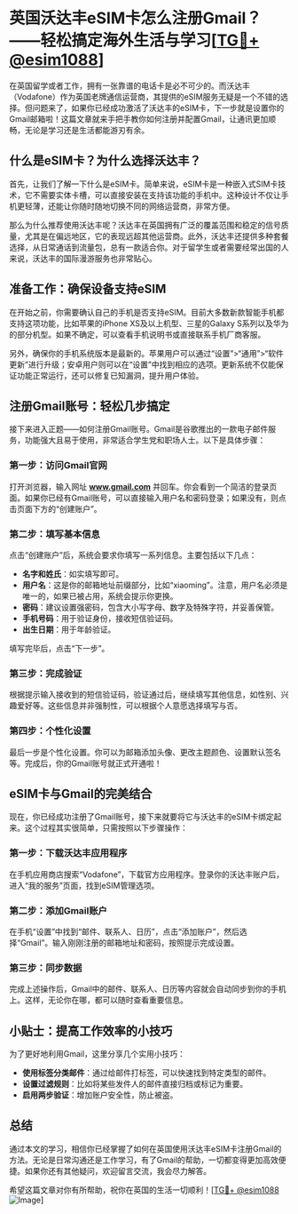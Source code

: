 # 英国沃达丰eSIM卡怎么注册Gmail？——轻松搞定海外生活与学习[[TG💪+ @esim1088](https://t.me/s/esim1088)]

在英国留学或者工作，拥有一张靠谱的电话卡是必不可少的。而沃达丰（Vodafone）作为英国老牌通信运营商，其提供的eSIM服务无疑是一个不错的选择。但问题来了，如果你已经成功激活了沃达丰的eSIM卡，下一步就是设置你的Gmail邮箱啦！这篇文章就来手把手教你如何注册并配置Gmail，让通讯更加顺畅，无论是学习还是生活都能游刃有余。

## 什么是eSIM卡？为什么选择沃达丰？

首先，让我们了解一下什么是eSIM卡。简单来说，eSIM卡是一种嵌入式SIM卡技术，它不需要实体卡槽，可以直接安装在支持该功能的手机中。这种设计不仅让手机更轻薄，还能让你随时随地切换不同的网络运营商，非常方便。

那么为什么推荐使用沃达丰呢？沃达丰在英国拥有广泛的覆盖范围和稳定的信号质量，尤其是在偏远地区，它的表现远超其他运营商。此外，沃达丰还提供多种套餐选择，从日常通话到流量包，总有一款适合你。对于留学生或者需要经常出国的人来说，沃达丰的国际漫游服务也非常贴心。

## 准备工作：确保设备支持eSIM

在开始之前，你需要确认自己的手机是否支持eSIM。目前大多数新款智能手机都支持这项功能，比如苹果的iPhone XS及以上机型、三星的Galaxy S系列以及华为的部分机型。如果不确定，可以查看手机说明书或直接联系手机厂商客服。

另外，确保你的手机系统版本是最新的。苹果用户可以通过“设置”>“通用”>“软件更新”进行升级；安卓用户则可以在“设置”中找到相应的选项。更新系统不仅能保证功能正常运行，还可以修复已知漏洞，提升用户体验。

## 注册Gmail账号：轻松几步搞定

接下来进入正题——如何注册Gmail账号。Gmail是谷歌推出的一款电子邮件服务，功能强大且易于使用，非常适合学生党和职场人士。以下是具体步骤：

### 第一步：访问Gmail官网

打开浏览器，输入网址 **www.gmail.com** 并回车。你会看到一个简洁的登录页面。如果你已经有Gmail账号，可以直接输入用户名和密码登录；如果没有，则点击页面下方的“创建账户”。

### 第二步：填写基本信息

点击“创建账户”后，系统会要求你填写一系列信息。主要包括以下几点：
- **名字和姓氏**：如实填写即可。
- **用户名**：这是你的邮箱地址前缀部分，比如“xiaoming”。注意，用户名必须是唯一的，如果已被占用，系统会提示你更换。
- **密码**：建议设置强密码，包含大小写字母、数字及特殊字符，并妥善保管。
- **手机号码**：用于验证身份，接收短信验证码。
- **出生日期**：用于年龄验证。

填写完毕后，点击“下一步”。

### 第三步：完成验证

根据提示输入接收到的短信验证码，验证通过后，继续填写其他信息，如性别、兴趣爱好等。这些信息并非强制性，可以根据个人意愿选择填写与否。

### 第四步：个性化设置

最后一步是个性化设置。你可以为邮箱添加头像、更改主题颜色、设置默认签名等。完成后，你的Gmail账号就正式开通啦！

## eSIM卡与Gmail的完美结合

现在，你已经成功注册了Gmail账号，接下来就要将它与沃达丰的eSIM卡绑定起来。这个过程其实很简单，只需按照以下步骤操作：

### 第一步：下载沃达丰应用程序

在手机应用商店搜索“Vodafone”，下载官方应用程序。登录你的沃达丰账户后，进入“我的服务”页面，找到eSIM管理选项。

### 第二步：添加Gmail账户

在手机“设置”中找到“邮件、联系人、日历”，点击“添加账户”，然后选择“Gmail”。输入刚刚注册的邮箱地址和密码，按照提示完成设置。

### 第三步：同步数据

完成上述操作后，Gmail中的邮件、联系人、日历等内容就会自动同步到你的手机上。这样，无论你在哪，都可以随时查看重要信息。

## 小贴士：提高工作效率的小技巧

为了更好地利用Gmail，这里分享几个实用小技巧：
- **使用标签分类邮件**：通过给邮件打标签，可以快速找到特定类型的邮件。
- **设置过滤规则**：比如将某些发件人的邮件直接归档或标记为重要。
- **启用两步验证**：增加账户安全性，防止被盗。

## 总结

通过本文的学习，相信你已经掌握了如何在英国使用沃达丰eSIM卡注册Gmail的方法。无论是日常沟通还是工作学习，有了Gmail的帮助，一切都变得更加高效便捷。如果你还有其他疑问，欢迎留言交流，我会尽力解答。

希望这篇文章对你有所帮助，祝你在英国的生活一切顺利！[[TG💪+ @esim1088](https://t.me/s/esim1088) ![Image](https://i.postimg.cc/4NQfJmqS/Snipaste-2025-05-13-00-14-12.png)]